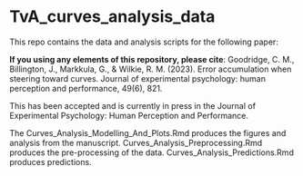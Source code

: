 # TvA_curves_analysis_data

This repo contains the data and analysis scripts for the following paper:

**If you using any elements of this repository, please cite**: Goodridge, C. M., Billington, J., Markkula, G., & Wilkie, R. M. (2023). Error accumulation when steering toward curves. Journal of experimental psychology: human perception and performance, 49(6), 821.

This has been accepted and is currently in press in the Journal of Experimental Psychology: Human Perception and Performance.

The Curves_Analysis_Modelling_And_Plots.Rmd produces the figures and analysis from the manuscript. Curves_Analysis_Preprocessing.Rmd produces the pre-processing of the data. Curves_Analysis_Predictions.Rmd produces predictions. 

